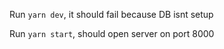 Run `yarn dev`, it should fail because DB isnt setup

Run `yarn start`, should open server on port 8000
